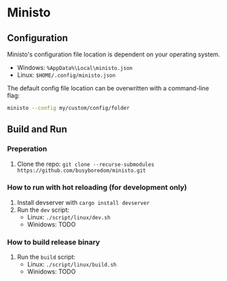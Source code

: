 # Ministo

## Configuration
Ministo's configuration file location is dependent on your operating system.
* Windows: `%AppData%\Local\ministo.json`
* Linux: `$HOME/.config/ministo.json`

The default config file location can be overwritten with a command-line flag:
```bash
ministo --config my/custom/config/folder
```

## Build and Run

### Preperation
1. Clone the repo: `git clone --recurse-submodules 
   https://github.com/busyboredom/ministo.git`

### How to run with hot reloading (for development only)
1. Install devserver with `cargo install devserver`
2. Run the `dev` script:
    * Linux: `./script/linux/dev.sh`
    * Winidows: TODO

### How to build release binary
1. Run the `build` script:
    * Linux: `./script/linux/build.sh`
    * Winidows: TODO